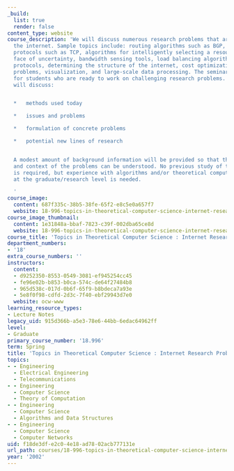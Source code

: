 ```yaml
---
_build:
  list: true
  render: false
content_type: website
course_description: 'We will discuss numerous research problems that are related to
  the internet. Sample topics include: routing algorithms such as BGP, communication
  protocols such as TCP, algorithms for intelligently selecting a resource in the
  face of uncertainty, bandwidth sensing tools, load balancing algorithms, streaming
  protocols, determining the structure of the internet, cost optimization, DNS-related
  problems, visualization, and large-scale data processing. The seminar is intended
  for students who are ready to work on challenging research problems. Each lecture
  will discuss:


  *   methods used today

  *   issues and problems

  *   formulation of concrete problems

  *   potential new lines of research


  A modest amount of background information will be provided so that the importance
  and context of the problems can be understood. No previous study of the internet
  is required, but experience with algorithms and/or theoretical computer science
  at the graduate/research level is needed.

  '
course_image:
  content: 687f335c-38b5-38fe-65f2-e8c5e0a657f7
  website: 18-996-topics-in-theoretical-computer-science-internet-research-problems-spring-2002
course_image_thumbnail:
  content: 1e31848a-bbaf-7823-c39f-002dba65ce8d
  website: 18-996-topics-in-theoretical-computer-science-internet-research-problems-spring-2002
course_title: 'Topics in Theoretical Computer Science : Internet Research Problems'
department_numbers:
- '18'
extra_course_numbers: ''
instructors:
  content:
  - d9252350-8553-0549-3081-ef945254cc45
  - fe96e02b-b853-b0ca-574c-de64f27484b8
  - 965d538c-017d-0b6f-65f9-b8bdeca7a93e
  - 5e8f0f98-cdfd-2d3c-7f40-ebf29943d7e0
  website: ocw-www
learning_resource_types:
- Lecture Notes
legacy_uid: 915d366b-a5e3-78e6-44bb-6edac64962ff
level:
- Graduate
primary_course_number: '18.996'
term: Spring
title: 'Topics in Theoretical Computer Science : Internet Research Problems'
topics:
- - Engineering
  - Electrical Engineering
  - Telecommunications
- - Engineering
  - Computer Science
  - Theory of Computation
- - Engineering
  - Computer Science
  - Algorithms and Data Structures
- - Engineering
  - Computer Science
  - Computer Networks
uid: f18de3df-e2c0-4e18-ad78-02acb777131e
url_path: courses/18-996-topics-in-theoretical-computer-science-internet-research-problems-spring-2002
year: '2002'
---
```

